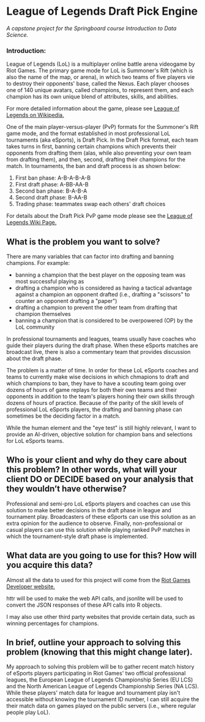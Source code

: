 # League of Legends Draft Pick Engine
*A capstone project for the Springboard course Introduction to Data Science.*
### Introduction:
League of Legends (LoL) is a multiplayer online battle arena videogame by Riot Games.  The primary game mode for LoL is Summoner's Rift (which is also the name of the map, or arena), in which two teams of five players vie to destroy their opponents' base, called the Nexus.  Each player chooses one of 140 unique avatars, called champions, to represent them, and each champion has its own unique blend of attributes, skills, and abilities.

For more detailed information about the game, please see <a href="https://en.wikipedia.org/wiki/League_of_Legends#Gameplay" target="_blank">League of Legends on Wikipedia.</a>

One of the main player-versus-player (PvP) formats for the Summoner's Rift game mode, and the format established in most professional LoL tournaments (aka eSports), is Draft Pick.  In the Draft Pick format, each team takes turns in first, banning certain champions which prevents their opponents from drafting them (alas, while also preventing your own team from drafting them), and then, second, drafting their champions for the match.  In tournaments, the ban and draft process is as shown below:

1) First ban phase: A-B-A-B-A-B
2) First draft phase: A-BB-AA-B
3) Second ban phase: B-A-B-A
4) Second draft phase: B-AA-B
5) Trading phase: teammates swap each others' draft choices

For details about the Draft Pick PvP game mode please see the <a href="http://leagueoflegends.wikia.com/wiki/Draft_Pick" target="_blank">League of Legends Wiki Page.</a>


## What is the problem you want to solve?

There are many variables that can factor into drafting and banning champions.  For example:
- banning a champion that the best player on the opposing team was most successful playing as
- drafting a champion who is considered as having a tactical advantage against a champion an opponent drafted (i.e., drafting a "scissors" to counter an opponent drafting a "paper")
- drafting a champion to prevent the other team from drafting that champion themselves
- banning a champion that is considered to be overpowered (OP) by the LoL community

In professional tournaments and leagues, teams usually have coaches who guide their players during the draft phase.  When these eSports matches are broadcast live, there is also a commentary team that provides discussion about the draft phase.

The problem is a matter of time.  In order for these LoL eSports coaches and teams to currently make wise decisions in which chmapions to draft and which champions to ban, they have to have a scouting team going over dozens of hours of game replays for both their own teams and their opponents in addition to the team's players honing their own skills through dozens of hours of practice.  Because of the parity of the skill levels of professional LoL eSports players, the drafting and banning phase can sometimes be the deciding factor in a match.

While the human element and the "eye test" is still highly relevant, I want to provide an AI-driven, objective solution for champion bans and selections for LoL eSports teams.


## Who is your client and why do they care about this problem? In other words, what will your client DO or DECIDE based on your analysis that they wouldn’t have otherwise?

Professional and semi-pro LoL eSports players and coaches can use this solution to make better decisions in the draft phase in league and tournament play.  Broadcasters of these eSports can use this solution as an extra opinion for the audience to observe.  Finally, non-professional or casual players can use this solution while playing ranked PvP matches in which the tournament-style draft phase is implemented.


## What data are you going to use for this? How will you acquire this data?

Almost all the data to used for this project will come from the <a href="https://developer.riotgames.com/api-methods" target="_blank">Riot Games Developer website.</a>  

httr will be used to make the web API calls, and jsonlite will be used to convert the JSON responses of these API calls into R objects.

I may also use other third party websites that provide certain data, such as winning percentages for champions.


## In brief, outline your approach to solving this problem (knowing that this might change later).

My approach to solving this problem will be to gather recent match history of eSports players participating in Riot Games' two official professional leagues, the European League of Legends Championship Series (EU LCS) and the North American League of Legends Championship Series (NA LCS).  While these players' match data for league and tournament play isn't accessible without knowing the tournament ID number, I can still acquire the their match data on games played on the public servers (i.e., where regular people play LoL).
